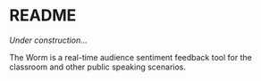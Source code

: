 # README

*Under construction...*

The Worm is a real-time audience sentiment feedback tool for the classroom and other public speaking scenarios.